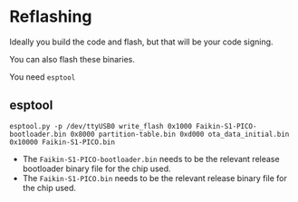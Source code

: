 # Reflashing

Ideally you build the code and flash, but that will be your code signing.

You can also flash these binaries.

You need `esptool`

## esptool

`esptool.py -p /dev/ttyUSB0 write_flash 0x1000 Faikin-S1-PICO-bootloader.bin 0x8000 partition-table.bin 0xd000 ota_data_initial.bin 0x10000 Faikin-S1-PICO.bin`

- The `Faikin-S1-PICO-bootloader.bin` needs to be the relevant release bootloader binary file for the chip used.
- The `Faikin-S1-PICO.bin` needs to be the relevant release binary file for the chip used.
